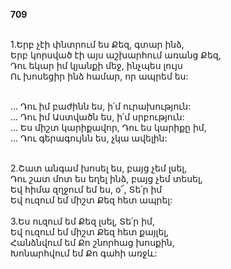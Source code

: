 **709**

\
1.Երբ չէի փնտրում ես Քեզ, գտար ինձ,\
Երբ կորսված էի այս աշխարհում առանց Քեզ,\
Դու եկար իմ կյանքի մեջ, ինչպես լույս\
Ու խոսեցիր ինձ համար, որ ապրեմ ես:

\
 ... Դու իմ բաժինն ես, ի՛մ ուրախություն:\
 ... Դու իմ Աստվածն ես, ի՛մ սրբություն:\
 ... Ես միշտ կարիքավոր, Դու ես կարիքը իմ,\
 ... Դու գերագույնն ես, չկա ավելին:

\
2.Շատ անգամ խոսել ես, բայց չեմ լսել,\
Դու շատ մոտ ես եղել ինձ, բայց չեմ տեսել,\
Եվ հիմա զղջում եմ ես, օ՜, Տե՛ր իմ\
Եվ ուզում եմ միշտ Քեզ հետ ապրել:\
\
3.Ես ուզում եմ Քեզ լսել, Տե՛ր իմ,\
Եվ ուզում եմ միշտ Քեզ հետ քայլել,\
Հանձնվում եմ Քո շնորհաց խոսքին,\
Խոնարհվում եմ Քո գահի առջև:
